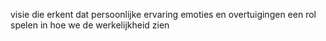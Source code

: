 visie die erkent dat persoonlijke ervaring emoties en overtuigingen een rol spelen in hoe we de werkelijkheid zien